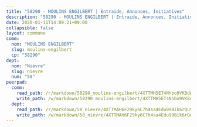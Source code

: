 ```yaml
---
title: "58290 - MOULINS ENGILBERT | Entraide, Annonces, Initiatives"
description: "58290 - MOULINS ENGILBERT | Entraide, Annonces, Initiatives"
date: 2020-01-11T14:09:21+09:00
collapsible: false
layout: commune
comm:
  nom: "MOULINS ENGILBERT"
  slug: moulins-engilbert
  cp: "58290"
dept:
  nom: "Nièvre"
  slug: nievre
  num: "58"
peerpad:
  comm:
    read_path: /r/markdown/58290_moulins-engilbert/4XTTMH5ET4Nhbo9VK8dWrHdAzN9ksPXhkYqjdSgdxXKr6rwqQ
    write_path: /w/markdown/58290_moulins-engilbert/4XTTMH5ET4Nhbo9VK8dWrHdAzN9ksPXhkYqjdSgdxXKr6rwqQ-K3TgUeSi4eLeFJYruJnqWxuNrjzr7Qp8BPTj8EDsRdb221AS44C3TQQ18USN93S5xvxU2Y5EtsWX9URHC2MAWtAaDJZQB5wGg15rjMLYsTvXzfSHX4sTBgmZQeCvS2ngfDqM6DDx
  dept:
    read_path: /r/markdown/58_nievre/4XTTMAH6F29ky6C7h4sa4Edu99Bik6rQu9XbiuBD1DvLw22pb
    write_path: /w/markdown/58_nievre/4XTTMAH6F29ky6C7h4sa4Edu99Bik6rQu9XbiuBD1DvLw22pb-K3TgUtHs3LnA4VP5N1eQxK9UkiWFz8M5ZP7N97wnUEM9Wfw65apM3LnvEX8HhP2Sd27LDh5t4GgmkbGDUaCqpnkD9BJGbaMbkS8idf1DYkYaRo6rACHXiR4PjahH89PiAFqFL3Lf
---
```


